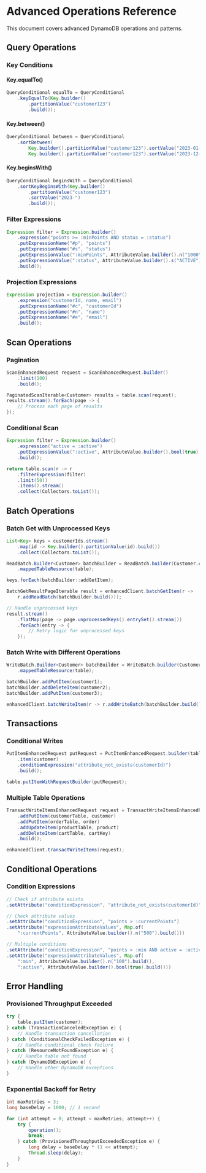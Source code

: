 # Advanced Operations Reference

This document covers advanced DynamoDB operations and patterns.

## Query Operations

### Key Conditions

#### Key.equalTo()
```java
QueryConditional equalTo = QueryConditional
    .keyEqualTo(Key.builder()
        .partitionValue("customer123")
        .build());
```

#### Key.between()
```java
QueryConditional between = QueryConditional
    .sortBetween(
        Key.builder().partitionValue("customer123").sortValue("2023-01-01").build(),
        Key.builder().partitionValue("customer123").sortValue("2023-12-31").build());
```

#### Key.beginsWith()
```java
QueryConditional beginsWith = QueryConditional
    .sortKeyBeginsWith(Key.builder()
        .partitionValue("customer123")
        .sortValue("2023-")
        .build());
```

### Filter Expressions

```java
Expression filter = Expression.builder()
    .expression("points >= :minPoints AND status = :status")
    .putExpressionName("#p", "points")
    .putExpressionName("#s", "status")
    .putExpressionValue(":minPoints", AttributeValue.builder().n("1000").build())
    .putExpressionValue(":status", AttributeValue.builder().s("ACTIVE").build())
    .build();
```

### Projection Expressions

```java
Expression projection = Expression.builder()
    .expression("customerId, name, email")
    .putExpressionName("#c", "customerId")
    .putExpressionName("#n", "name")
    .putExpressionName("#e", "email")
    .build();
```

## Scan Operations

### Pagination
```java
ScanEnhancedRequest request = ScanEnhancedRequest.builder()
    .limit(100)
    .build();

PaginatedScanIterable<Customer> results = table.scan(request);
results.stream().forEach(page -> {
    // Process each page of results
});
```

### Conditional Scan
```java
Expression filter = Expression.builder()
    .expression("active = :active")
    .putExpressionValue(":active", AttributeValue.builder().bool(true).build())
    .build();

return table.scan(r -> r
    .filterExpression(filter)
    .limit(50))
    .items().stream()
    .collect(Collectors.toList());
```

## Batch Operations

### Batch Get with Unprocessed Keys
```java
List<Key> keys = customerIds.stream()
    .map(id -> Key.builder().partitionValue(id).build())
    .collect(Collectors.toList());

ReadBatch.Builder<Customer> batchBuilder = ReadBatch.builder(Customer.class)
    .mappedTableResource(table);

keys.forEach(batchBuilder::addGetItem);

BatchGetResultPageIterable result = enhancedClient.batchGetItem(r ->
    r.addReadBatch(batchBuilder.build()));

// Handle unprocessed keys
result.stream()
    .flatMap(page -> page.unprocessedKeys().entrySet().stream())
    .forEach(entry -> {
        // Retry logic for unprocessed keys
    });
```

### Batch Write with Different Operations
```java
WriteBatch.Builder<Customer> batchBuilder = WriteBatch.builder(Customer.class)
    .mappedTableResource(table);

batchBuilder.addPutItem(customer1);
batchBuilder.addDeleteItem(customer2);
batchBuilder.addPutItem(customer3);

enhancedClient.batchWriteItem(r -> r.addWriteBatch(batchBuilder.build()));
```

## Transactions

### Conditional Writes
```java
PutItemEnhancedRequest putRequest = PutItemEnhancedRequest.builder(table)
    .item(customer)
    .conditionExpression("attribute_not_exists(customerId)")
    .build();

table.putItemWithRequestBuilder(putRequest);
```

### Multiple Table Operations
```java
TransactWriteItemsEnhancedRequest request = TransactWriteItemsEnhancedRequest.builder()
    .addPutItem(customerTable, customer)
    .addPutItem(orderTable, order)
    .addUpdateItem(productTable, product)
    .addDeleteItem(cartTable, cartKey)
    .build();

enhancedClient.transactWriteItems(request);
```

## Conditional Operations

### Condition Expressions
```java
// Check if attribute exists
.setAttribute("conditionExpression", "attribute_not_exists(customerId)")

// Check attribute values
.setAttribute("conditionExpression", "points > :currentPoints")
.setAttribute("expressionAttributeValues", Map.of(
    ":currentPoints", AttributeValue.builder().n("500").build()))

// Multiple conditions
.setAttribute("conditionExpression", "points > :min AND active = :active")
.setAttribute("expressionAttributeValues", Map.of(
    ":min", AttributeValue.builder().n("100").build(),
    ":active", AttributeValue.builder().bool(true).build()))
```

## Error Handling

### Provisioned Throughput Exceeded
```java
try {
    table.putItem(customer);
} catch (TransactionCanceledException e) {
    // Handle transaction cancellation
} catch (ConditionalCheckFailedException e) {
    // Handle conditional check failure
} catch (ResourceNotFoundException e) {
    // Handle table not found
} catch (DynamoDbException e) {
    // Handle other DynamoDB exceptions
}
```

### Exponential Backoff for Retry
```java
int maxRetries = 3;
long baseDelay = 1000; // 1 second

for (int attempt = 0; attempt < maxRetries; attempt++) {
    try {
        operation();
        break;
    } catch (ProvisionedThroughputExceededException e) {
        long delay = baseDelay * (1 << attempt);
        Thread.sleep(delay);
    }
}
```